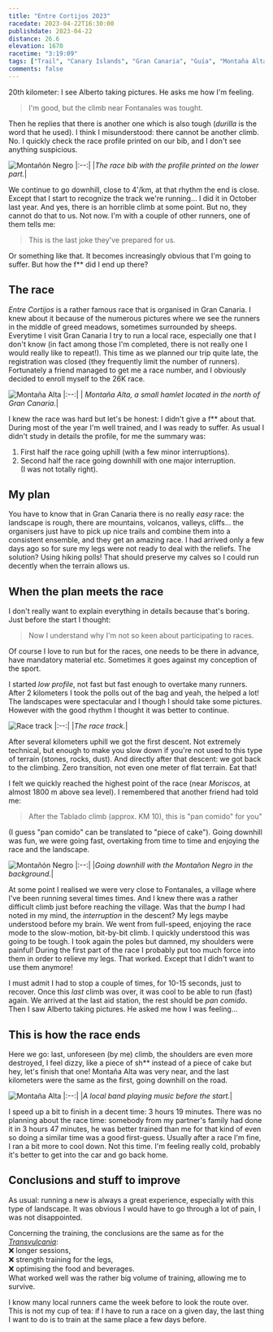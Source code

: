 ```yaml
---
title: "Entre Cortijos 2023"
racedate: 2023-04-22T16:30:00
publishdate: 2023-04-22
distance: 26.6
elevation: 1670
racetime: "3:19:09"
tags: ["Trail", "Canary Islands", "Gran Canaria", "Guía", "Montaña Alta"]
comments: false
---
```


20th kilometer: I see Alberto taking pictures. He asks me how I'm feeling.
> I'm good, but the climb near Fontanales was tought.

Then he replies that there is another one which is also tough (_durilla_ is the word that he used). 
I think I misunderstood: there cannot be another climb. No. I quickly check the race profile printed on our bib, and I don't see anything suspicious.

![Montañón Negro](./images/Entrecortijos006.JPG)
|:--:|
|_The race bib with the profile printed on the lower part._|

We continue to go downhill, close to 4'/km, at that rhythm the end is close. Except that I start to recognize the track we're running... I did it in October last year. And yes, there is an horrible climb at some point. But no, they cannot do that to us. Not now. I'm with a couple of other runners, one of them tells me:
> This is the last joke they've prepared for us.           

Or something like that. It becomes increasingly obvious that I'm going to suffer. But how the f** did I end up there?

## The race

_Entre Cortijos_ is a rather famous race that is organised in Gran Canaria. I knew about it because of the numerous pictures where we see the runners in the middle of greed meadows, sometimes surrounded by sheeps. Everytime I visit Gran Canaria I try to run a local race, especially one that I don't know (in fact among those I'm completed, there is not really one I would really like to repeat!). This time as we planned our trip quite late, the registration was closed (they frequently limit the number of runners). Fortunately a friend managed to get me a race number, and I obviously decided to enroll myself to the 26K race.

![Montaña Alta](./images/Entrecortijos001.JPG)
|:--:|
| _Montaña Alta, a small hamlet located in the north of Gran Canaria._|

I knew the race was hard but let's be honest: I didn't give a f** about that. During most of the year I'm well trained, and I was ready to suffer. As usual I didn't study in details the profile, for me the summary was: 
1. First half the race going uphill (with a few minor interruptions).
2. Second half the race going downhill with one major interruption.       
(I was not totally right).

## My plan

You have to know that in Gran Canaria there is no really _easy_ race: the landscape is rough, there are mountains, volcanos, valleys, cliffs... the organisers just have to pick up nice trails and combine them into a consistent ensemble, and they get an amazing race. I had arrived only a few days ago so for sure my legs were not ready to deal with the reliefs. The solution? Using hiking polls! 
That should preserve my calves so I could run decently when the terrain allows us.

## When the plan meets the race

I don't really want to explain everything in details because that's boring. Just before the start I thought:
> Now I understand why I'm not so keen about participating to races.

Of course I love to run but for the races, one needs to be there in advance, have mandatory material etc. Sometimes it goes against my conception of the sport. 

I started _low profile_, not fast but fast enough to overtake many runners. After 2 kilometers I took the polls out of the bag and yeah, the helped a lot! The landscapes were spectacular and I though I should take some pictures. However with the good rhythm I thought it was better to continue.

![Race track](./images/Entrecortijos002.JPG)
|:--:|
|_The race track._|

After several kilometers uphill we got the first descent. Not extremely technical, but enough to make you slow down if you're not used to this type of terrain (stones, rocks, dust). And directly after that descent: we got back to the climbing. Zero transition, not even one meter of flat terrain. Eat that!

I felt we quickly reached the highest point of the race (near _Moriscos_, at almost 1800 m above sea level). I remembered that another friend had told me:
> After the Tablado climb (approx. KM 10), this is "pan comido" for you"

(I guess "pan comido" can be translated to "piece of cake"). Going downhill was fun, we were going fast, overtaking from time to time and enjoying the race and the landscape.

![Montañón Negro](./images/Entrecortijos003.JPG)
|:--:|
|_Going downhill with the Montañon Negro in the background._|

At some point I realised we were very close to Fontanales, a village where I've been running several times times. And I knew there was a rather difficult climb just before reaching the village. Was that the _bump_ I had noted in my mind, the _interruption_ in the descent? My legs maybe understood before my brain. We went from full-speed, enjoying the race mode to the slow-motion, bit-by-bit climb. I quickly understood this was going to be tough. I took again the poles but damned, my shoulders were painful! During the first part of the race I probably put too much force into them in order to relieve my legs. That worked. Except that I didn't want to use them anymore!

I must admit I had to stop a couple of times, for 10-15 seconds, just to recover. Once this _last_ climb was over, it was cool to be able to run (fast) again. We arrived at the last aid station, the rest should be _pan comido_. Then I saw Alberto taking pictures. He asked me how I was feeling...

## This is how the race ends

Here we go: last, unforeseen (by me) climb, the shoulders are even more destroyed, I feel dizzy, like a piece of sh** instead of a piece of cake but hey, let's finish that one! Montaña Alta was very near, and the last kilometers were the same as the first, going downhill on the road. 

![Montaña Alta](./images/Entrecortijos004.JPG)
|:--:|
|_A local band playing music before the start._|

I speed up a bit to finish in a decent time: 3 hours 19 minutes. There was no planning about the race time: somebody from my partner's family had done it in 3 hours 47 minutes, he was better trained than me for that kind of even so doing a similar time was a good first-guess. Usually after a race I'm fine, I ran a bit more to cool down. Not this time. I'm feeling really cold, probably it's better to get into the car and go back home.

## Conclusions and stuff to improve

As usual: running a new is always a great experience, especially with this type of landscape. It was obvious I would have to go through a lot of pain, I was not disappointed.

Concerning the training, the conclusions are the same as for the [_Transvulcania_](../20221022_transvulcania/):          
❌ longer sessions,         
❌ strength training for the legs,          
❌ optimising the food and beverages.           
What worked well was the rather big volume of training, allowing me to survive.

I know many local runners came the week before to look the route over. This is not my cup of tea: if I have to run a race on a given day, the last thing I want to do is to train at the same place a few days before.
